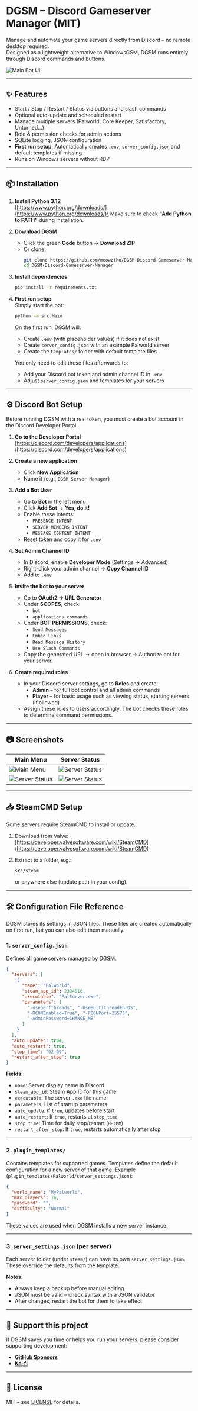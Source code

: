 # DGSM – Discord Gameserver Manager (MIT)

Manage and automate your game servers directly from Discord – no remote desktop required.\
Designed as a lightweight alternative to WindowsGSM, DGSM runs entirely through Discord commands and buttons.

![Main Bot UI](docs/bot_ui.png)

---

## ✨ Features

- Start / Stop / Restart / Status via buttons and slash commands
- Optional auto-update and scheduled restart
- Manage multiple servers (Palworld, Core Keeper, Satisfactory, Unturned…)
- Role & permission checks for admin actions
- SQLite logging, JSON configuration
- **First run setup**: Automatically creates `.env`, `server_config.json` and default templates if missing
- Runs on Windows servers without RDP

---

## 📦 Installation

1. **Install Python 3.12**\
   [https://www.python.org/downloads/](https://www.python.org/downloads/)\
   Make sure to check **"Add Python to PATH"** during installation.

2. **Download DGSM**

   - Click the green **Code** button → **Download ZIP**
   - Or clone:
     ```bash
     git clone https://github.com/meowztho/DGSM-Discord-Gameserver-Manager.git
     cd DGSM-Discord-Gameserver-Manager
     ```

3. **Install dependencies**

   ```bash
   pip install -r requirements.txt
   ```

4. **First run setup**\
   Simply start the bot:

   ```bash
   python -m src.Main
   ```

   On the first run, DGSM will:

   - Create `.env` (with placeholder values) if it does not exist
   - Create `server_config.json` with an example Palworld server
   - Create the `templates/` folder with default template files

   You only need to edit these files afterwards to:

   - Add your Discord bot token and admin channel ID in `.env`
   - Adjust `server_config.json` and templates for your servers

---

## ⚙️ Discord Bot Setup

Before running DGSM with a real token, you must create a bot account in the Discord Developer Portal.

1. **Go to the Developer Portal**\
   [https://discord.com/developers/applications](https://discord.com/developers/applications)

2. **Create a new application**

   - Click **New Application**
   - Name it (e.g., `DGSM Server Manager`)

3. **Add a Bot User**

   - Go to **Bot** in the left menu
   - Click **Add Bot** → **Yes, do it!**
   - Enable these intents:
     - `PRESENCE INTENT`
     - `SERVER MEMBERS INTENT`
     - `MESSAGE CONTENT INTENT`
   - Reset token and copy it for `.env`

4. **Set Admin Channel ID**

   - In Discord, enable **Developer Mode** (Settings → Advanced)
   - Right-click your admin channel → **Copy Channel ID**
   - Add to `.env`

5. **Invite the bot to your server**

   - Go to **OAuth2 → URL Generator**
   - Under **SCOPES**, check:
     - `bot`
     - `applications.commands`
   - Under **BOT PERMISSIONS**, check:
     - `Send Messages`
     - `Embed Links`
     - `Read Message History`
     - `Use Slash Commands`
   - Copy the generated URL → open in browser → Authorize bot for your server.

6. **Create required roles**

   - In your Discord server settings, go to **Roles** and create:
     - **Admin** – for full bot control and all admin commands
     - **Player** – for basic usage such as viewing status, starting servers (if allowed)
   - Assign these roles to users accordingly. The bot checks these roles to determine command permissions.

---

## 📷 Screenshots

| Main Menu | Server Status |
| --------- | ------------- |
|![Main Menu](docs/bot_ui.png)|![Server Status](docs/bot_status.png)|
|![Server Status](docs/slashcommand.png)|![Server Status](docs/full.png)|

---

## 📥 SteamCMD Setup

Some servers require SteamCMD to install or update.

1. Download from Valve:\
   [https://developer.valvesoftware.com/wiki/SteamCMD](https://developer.valvesoftware.com/wiki/SteamCMD)

2. Extract to a folder, e.g.:

   ```
   src/steam
   ```

   or anywhere else (update path in your config).

---

## 🛠 Configuration File Reference

DGSM stores its settings in JSON files. These files are created automatically on first run, but you can also edit them manually.

### 1. `server_config.json`

Defines all game servers managed by DGSM.

```json
{
  "servers": [
    {
      "name": "Palworld",
      "steam_app_id": 2394010,
      "executable": "PalServer.exe",
      "parameters": [
        "-useperfthreads", "-UseMultithreadForDS",
        "-RCONEnabled=True", "-RCONPort=25575",
        "-AdminPassword=CHANGE_ME"
      ]
    }
  ],
  "auto_update": true,
  "auto_restart": true,
  "stop_time": "02:09",
  "restart_after_stop": true
}
```

**Fields:**

- `name`: Server display name in Discord
- `steam_app_id`: Steam App ID for this game
- `executable`: The server `.exe` file name
- `parameters`: List of startup parameters
- `auto_update`: If `true`, updates before start
- `auto_restart`: If `true`, restarts at `stop_time`
- `stop_time`: Time for daily stop/restart (`HH:MM`)
- `restart_after_stop`: If `true`, restarts automatically after stop

---

### 2. `plugin_templates/`

Contains templates for supported games. Templates define the default configuration for a new server of that game. Example (`plugin_templates/Palworld/server_settings.json`):

```json
{
  "world_name": "MyPalworld",
  "max_players": 16,
  "password": "",
  "difficulty": "Normal"
}
```

These values are used when DGSM installs a new server instance.

---

### 3. `server_settings.json` (per server)

Each server folder (under `steam/`) can have its own `server_settings.json`. These override the defaults from the template.

**Notes:**

- Always keep a backup before manual editing
- JSON must be valid – check syntax with a JSON validator
- After changes, restart the bot for them to take effect

---

## 💖 Support this project

If DGSM saves you time or helps you run your servers, please consider supporting development:

- [**GitHub Sponsors**](https://github.com/sponsors/meowztho)
- [**Ko-fi**](https://ko-fi.com/your-kofi-username)

---

## 📜 License

MIT – see [LICENSE](LICENSE) for details.

